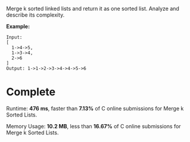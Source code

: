 Merge k sorted linked lists and return it as one sorted list. Analyze and describe its complexity.

**Example:**
```
Input:
[
  1->4->5,
  1->3->4,
  2->6
]
Output: 1->1->2->3->4->4->5->6
```

# Complete
Runtime: **476 ms**, faster than **7.13%** of C online submissions for Merge k Sorted Lists.

Memory Usage: **10.2 MB**, less than **16.67%** of C online submissions for Merge k Sorted Lists.